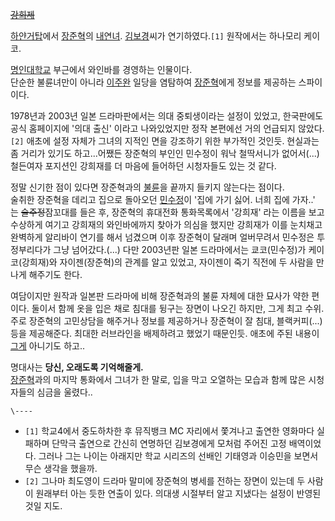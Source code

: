 <del>[강희제](%EA%B0%95%ED%9D%AC%EC%A0%9C.md)</del>

[하얀거탑](%ED%95%98%EC%96%80%EA%B1%B0%ED%83%91.md)에서
[장준혁](%EC%9E%A5%EC%A4%80%ED%98%81.md)의 [내연녀](%EC%A0%95%EB%B6%80#s-2.md).
[김보경](%EA%B9%80%EB%B3%B4%EA%B2%BD.md)씨가 연기하였다.`[1]` 원작에서는 하나모리 케이코.

[명인대학교](%EB%AA%85%EC%9D%B8%EB%8C%80%ED%95%99%EA%B5%90.md) 부근에서 와인바를 경영하는
인물이다.  
단순한 불륜녀만이 아니라 [이주완](%EC%9D%B4%EC%A3%BC%EC%99%84.md) 일당을 염탐하여
[장준혁](%EC%9E%A5%EC%A4%80%ED%98%81.md)에게 정보를 제공하는 스파이이다.

1978년과 2003년 일본 드라마판에서는 의대 중퇴생이라는 설정이 있었고, 한국판에도 공식 홈페이지에 '의대 출신' 이라고 나와있었지만
정작 본편에선 거의 언급되지 않았다. `[2]` 애초에 설정 자체가 그녀의 지적인 면을 강조하기 위한 부가적인 것인듯. 현실과는 좀 거리가
있기도 하고...어쨌든 장준혁의 부인인 민수정이 워낙 철딱서니가 없어서(...) 철든여자 포지션인 강희재를 더 마음에 들어하던 시청자들도
있는 것 같다.

정말 신기한 점이 있다면 장준혁과의 [불륜](%EB%B6%88%EB%A5%9C.md)을 끝까지 들키지 않는다는 점이다.  
술취한 장준혁을 데리고 집으로 돌아오던 [민수정](%EB%AF%BC%EC%88%98%EC%A0%95.md)이 '집에 가기 싫어. 너희
집에 가자..' 는 <del>술주정</del>잠꼬대를 들은 후, 장준혁의 휴대전화 통화목록에서 '강희재' 라는 이름을 보고 수상하게 여기고
강희재의 와인바에까지 찾아가 의심을 했지만 강희재가 이를 눈치채고 완벽하게 알리바이 연기를 해서 넘겼으며 이후 장준혁이 달래며 얼버무려서
민수정은 투정부리다가 그냥 넘어갔다.(...) 다만 2003년판 일본 드라마에서는 쿄코(민수정)가 케이코(강희재)와 자이젠(장준혁)의 관계를
알고 있었고, 자이젠이 죽기 직전에 두 사람을 만나게 해주기도 한다.

여담이지만 원작과 일본판 드라마에 비해 장준혁과의 불륜 자체에 대한 묘사가 약한 편이다. 둘이서 함께 옷을 입은 채로 침대를 뒹구는 장면이
나오긴 하지만, 그게 최고 수위. 주로 장준혁의 고민상담을 해주거나 정보를 제공하거나 장준혁이 잘 침대, 블랙커피(...)등을 제공해준다.
최대한 러브라인을 배제하려고 했었기 때문인듯. 애초에 주된 내용이 [그게](%EB%B6%88%EB%A5%9C.md) 아니기도 하고..

명대사는 **당신, 오래도록 기억해줄게.**  
[장준혁](%EC%9E%A5%EC%A4%80%ED%98%81.md)과의 마지막 통화에서 그녀가 한 말로, 입을 막고 오열하는 모습과
함께 많은 시청자들의 심금을 울렸다..

`\----`

  * `[1]` 학교4에서 중도하차한 후 뮤직뱅크 MC 자리에서 쫓겨나고 출연한 영화마다 실패하며 단막극 출연으로 간신히 연명하던 김보경에게 모처럼 주어진 고정 배역이었다. 그러나 그는 나이는 아래지만 학교 시리즈의 선배인 기태영과 이승민을 보면서 무슨 생각을 했을까.
  * `[2]` 그나마 최도영이 드라마 말미에 장준혁의 병세를 전하는 장면이 있는데 두 사람이 원래부터 아는 듯한 연출이 있다. 의대생 시절부터 알고 지냈다는 설정이 반영된 것일 지도.

